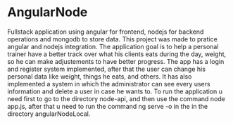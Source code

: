 # AngularNode

Fullstack application using angular for frontend, nodejs for backend operations and mongodb to store data. This project was made to pratice angular and nodejs integration. The application goal is to help a personal trainer have a better track over what his clients eats during the day, weight, so he can make adjustements to have better progress. The app has a login and register system implemented, after that the user can change his personal data like weight, things he eats, and others. It has also implemented a system in which the administrator can see every users information and delete a user in case he wants to.
To run the application u need first to go to the directory node-api, and then use the command node app.js, after that u need to run the command ng serve -o in the 
in the directory angularNodeLocal.

